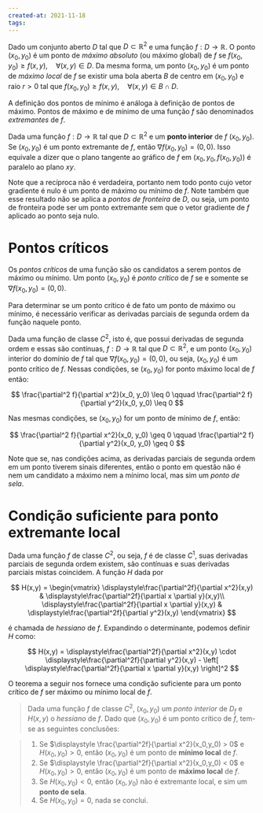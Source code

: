 ```yaml
---
created-at: 2021-11-18
tags:
---
```

Dado um conjunto aberto $D$ tal que $D \subset \mathbb{R}^2$ e uma função $f: D \to \mathbb{R}$. O ponto $(x_0, y_0)$ é um ponto de *máximo absoluto* (ou máximo global) de $f$ se $f(x_0, y_0) \geq f(x,y), \quad \forall (x,y) \in D$. Da mesma forma, um ponto $(x_0,y_0)$ é um ponto de *máximo local* de $f$ se existir uma bola aberta $B$ de centro em $(x_0, y_0)$ e raio $r > 0$ tal que $f(x_0, y_0) \geq f(x,y), \quad \forall (x,y) \in B \cap D$.

A definição dos pontos de mínimo é análoga à definição de pontos de máximo. Pontos de máximo e de mínimo de uma função $f$ são denominados *extremantes* de $f$.

Dada uma função $f : D \to \mathbb{R}$ tal que $D \subset \mathbb{R}^2$ e um **ponto interior** de $f$ $(x_0, y_0)$. Se  $(x_0, y_0)$ é um ponto extremante de $f$, então $\nabla f(x_0, y_0) = (0,0)$. Isso equivale a dizer que o plano tangente ao gráfico de $f$ em $(x_0, y_0, f(x_0, y_0))$ é paralelo ao plano $xy$.

Note que a recíproca não é verdadeira, portanto nem todo ponto cujo vetor gradiente é nulo é um ponto de máximo ou mínimo de $f$. Note também que esse resultado não se aplica a *pontos de fronteira* de $D$, ou seja, um ponto de fronteira pode ser um ponto extremante sem que o vetor gradiente de $f$ aplicado ao ponto seja nulo.

# Pontos críticos
Os *pontos críticos* de uma função são os candidatos a serem pontos de máximo ou mínimo. Um ponto $(x_0, y_0)$ é *ponto crítico* de $f$ se e somente se $\nabla f(x_0, y_0) = (0,0)$.

Para determinar se um ponto crítico é de fato um ponto de máximo ou mínimo, é necessário verificar as derivadas parciais de segunda ordem da função naquele ponto.

Dada uma função de classe $C^2$, isto é, que possui derivadas de segunda ordem e essas são contínuas, $f : D \to \mathbb{R}$ tal que $D \subset \mathbb{R}^2$, e um ponto $(x_0, y_0)$ interior do domínio de $f$ tal que $\nabla f(x_0, y_0) = (0, 0)$, ou seja, $(x_0, y_0)$ é um ponto crítico de $f$. Nessas condições, se $(x_0, y_0)$ for ponto máximo local de $f$ então:

$$
  \frac{\partial^2 f}{\partial x^2}(x_0, y_0) \leq 0 \qquad \frac{\partial^2 f}{\partial y^2}(x_0, y_0) \leq 0
$$

Nas mesmas condições, se $(x_0, y_0)$ for um ponto de mínimo de $f$, então:

$$
  \frac{\partial^2 f}{\partial x^2}(x_0, y_0) \geq 0 \qquad \frac{\partial^2 f}{\partial y^2}(x_0, y_0) \geq 0
$$

Note que se, nas condições acima, as derivadas parciais de segunda ordem em um ponto tiverem sinais diferentes, então o ponto em questão não é nem um candidato a máximo nem a mínimo local, mas sim um *ponto de sela*.

# Condição suficiente para ponto extremante local
Dada uma função $f$ de classe $C^2$, ou seja, $f$ é de classe $C^1$, suas derivadas parciais de segunda ordem existem, são contínuas e suas derivadas parciais mistas coincidem. A função $H$ dada por

$$
H(x,y) =
\begin{vmatrix}
\displaystyle\frac{\partial^2f}{\partial x^2}(x,y) & \displaystyle\frac{\partial^2f}{\partial x \partial y}(x,y)\\
\displaystyle\frac{\partial^2f}{\partial x \partial y}(x,y) & \displaystyle\frac{\partial^2f}{\partial y^2}(x,y)
\end{vmatrix}
$$

é chamada de *hessiano* de $f$. Expandindo o determinante, podemos definir $H$ como:

$$
H(x,y) = \displaystyle\frac{\partial^2f}{\partial x^2}(x,y) \cdot \displaystyle\frac{\partial^2f}{\partial y^2}(x,y) - \left[ \displaystyle\frac{\partial^2f}{\partial x \partial y}(x,y) \right]^2
$$

O teorema a seguir nos fornece uma condição suficiente para um ponto crítico de $f$ ser máximo ou mínimo local de $f$.

> Dada uma função $f$ de classe $C^2$, $(x_0, y_0)$ um *ponto interior* de $D_f$ e $H(x,y)$ o *hessiano* de $f$. Dado que $(x_0, y_0)$ é um ponto crítico de $f$, tem-se as seguintes conclusões:

> 1. Se $\displaystyle \frac{\partial^2f}{\partial x^2}(x_0,y_0) > 0$ e $H(x_0, y_0) > 0$, então $(x_0, y_0)$ é um ponto de **mínimo local** de $f$.
> 2. Se $\displaystyle \frac{\partial^2f}{\partial x^2}(x_0,y_0) < 0$ e $H(x_0, y_0) > 0$, então $(x_0, y_0)$ é um ponto de **máximo local** de $f$.
> 3. Se $H(x_0, y_0) < 0$, então $(x_0, y_0)$ não é extremante local, e sim um **ponto de sela**.
> 4. Se $H(x_0, y_0) = 0$, nada se conclui.
